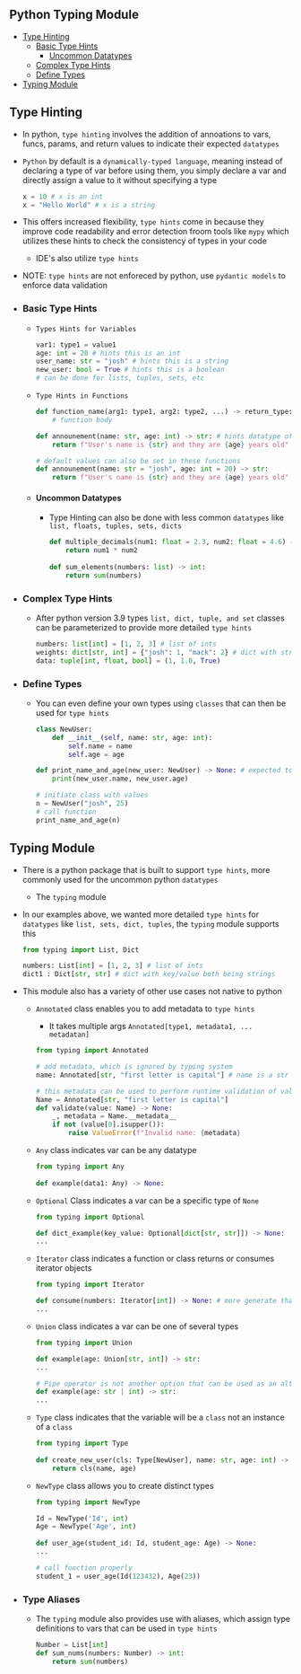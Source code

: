 ## Python Typing Module
- [Type Hinting](#type-hinting)
  - [Basic Type Hints](#basic-type-hints)
    - [Uncommon Datatypes](#uncommon-datatypes)
  - [Complex Type Hints](#complex-type-hints)
  - [Define Types](#define-types)
- [Typing Module](#typing-module)
 

## Type Hinting
* In python, `type hinting` involves the addition of annoations to vars, funcs, params, and return values to indicate their expected `datatypes`
* `Python` by default is a `dynamically-typed language`, meaning instead of declaring a type of var before using them, you simply declare a var and directly assign a value to it without specifying a type
  
  ```python
  x = 10 # x is an int
  x = "Hello World" # x is a string
  ```

* This offers increased flexibility, `type hints` come in because they improve code readability and error detection froom tools like `mypy` which utilizes these hints to check the consistency of types in your code
  - IDE's also utilize `type hints`
* NOTE: `type hints` are not enforeced by python, use `pydantic models` to enforce data validation

- ### Basic Type Hints
  * `Types Hints for Variables`
    
    ```python
    var1: type1 = value1
    age: int = 20 # hints this is an int
    user_name: str = "josh" # hints this is a string
    new_user: bool = True # hints this is a boolean
    # can be done for lists, tuples, sets, etc
    ```

  * `Type Hints in Functions`

    ```python
    def function_name(arg1: type1, arg2: type2, ...) -> return_type:
        # function body

    def announement(name: str, age: int) -> str: # hints datatype of params and hints that this function will return a string
        return f"User's name is {str} and they are {age} years old"

    # default values can also be set in these functions
    def announement(name: str = "josh", age: int = 20) -> str:
        return f"User's name is {str} and they are {age} years old"
    ```

  - #### Uncommon Datatypes
    * Type Hinting can also be done with less common `datatypes` like `list, floats, tuples, sets, dicts`
    
      ```python
      def multiple_decimals(num1: float = 2.3, num2: float = 4.6) -> float:
          return num1 * num2
 
      def sum_elements(numbers: list) -> int:
          return sum(numbers)
      ```

- ### Complex Type Hints
  * After python version 3.9 types `list, dict, tuple, and set` classes can be parameterized to provide more detailed `type hints`

    ```python
    numbers: list[int] = [1, 2, 3] # list of ints
    weights: dict[str, int] = {"josh": 1, "mack": 2} # dict with string keys and int values
    data: tuple[int, float, bool] = (1, 1.0, True)
    ```

- ### Define Types
  * You can even define your own types using `classes` that can then be used for `type hints`

    ```python
    class NewUser:
        def __init__(self, name: str, age: int):
            self.name = name
            self.age = age

    def print_name_and_age(new_user: NewUser) -> None: # expected to return `None` value
        print(new_user.name, new_user.age)

    # initiate class with values
    n = NewUser("josh", 25)
    # call function
    print_name_and_age(n)
    ```

## Typing Module
* There is a python package that is built to support `type hints`, more commonly used for the uncommon python `datatypes`
  - The `typing` module

* In our examples above, we wanted more detailed `type hints` for `datatypes` like `list, sets, dict, tuples`, the `typing` module supports this

  ```python
  from typing import List, Dict
  
  numbers: List[int] = [1, 2, 3] # list of ints
  dict1 : Dict[str, str] # dict with key/value both being strings
  ```

* This module also has a variety of other use cases not native to python
  - `Annotated` class enables you to add metadata to `type hints`
    - It takes multiple args `Annotated[type1, metadata1, ... metadatan]`

    ```python
    from typing import Annotated

    # add metadata, which is ignored by typing system
    name: Annotated[str, "first letter is capital"] # name is a str type an name[0] is a capital letter

    # this metadata can be used to perform runtime validation of values
    Name = Annotated[str, "first letter is capital"]
    def validate(value: Name) -> None:
        _, metadata = Name.__metadata__
        if not (value[0].isupper()):
            raise ValueError(f"Invalid name: {metadata}
    ```
 
  - `Any` class indicates var can be any datatype

    ```python
    from typing import Any
 
    def example(data1: Any) -> None:
    ```

  - `Optional` Class indicates a var can be a specific type of `None`

    ```python
    from typing import Optional

    def dict_example(key_value: Optional[dict[str, str]]) -> None:
    ...
    ```

  - `Iterator` class indicates a function or class returns or consumes iterator objects

    ```python
    from typing import Iterator

    def consume(numbers: Iterator[int]) -> None: # more generate than something like 'List'
    ...
    ```

  - `Union` class indicates a var can be one of several types

    ```python
    from typing import Union

    def example(age: Union[str, int]) -> str:
    ...
    
    # Pipe operator is not another option that can be used as an alternative to this class
    def example(age: str | int) -> str:
    ...
    ```

  - `Type` class indicates that the variable will be a `class` not an instance of a `class`

    ```python
    from typing import Type
   
    def create_new_user(cls: Type[NewUser], name: str, age: int) -> NewUser:
        return cls(name, age)
    ```

  - `NewType` class allows you to create distinct types

    ```python
    from typing import NewType

    Id = NewType('Id', int)
    Age = NewType('Age', int)
 
    def user_age(student_id: Id, student_age: Age) -> None:
    ...

    # call function properly
    student_1 = user_age(Id(123432), Age(23))
    ```

- ### Type Aliases
  * The `typing` module also provides use with aliases, which assign type definitions to vars that can be used in `type hints`

    ```python
    Number = List[int]
    def sum_nums(numbers: Number) -> int:
        return sum(numbers)
    ```
